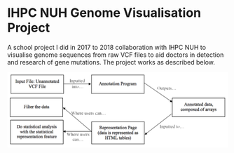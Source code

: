 # IHPC NUH Genome Visualisation Project

A school project I did in 2017 to 2018 collaboration with IHPC NUH to visualise genome sequences from raw VCF files to aid doctors in detection and research of gene mutations. The project works as described below.

![Flowchart](./Flowchart.png)
